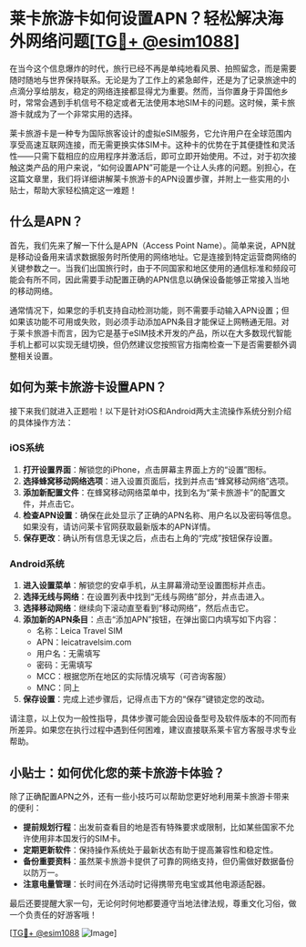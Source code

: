 # 莱卡旅游卡如何设置APN？轻松解决海外网络问题[[TG💪+ @esim1088](https://t.me/s/esim1088)]

在当今这个信息爆炸的时代，旅行已经不再是单纯地看风景、拍照留念，而是需要随时随地与世界保持联系。无论是为了工作上的紧急邮件，还是为了记录旅途中的点滴分享给朋友，稳定的网络连接都显得尤为重要。然而，当你置身于异国他乡时，常常会遇到手机信号不稳定或者无法使用本地SIM卡的问题。这时候，莱卡旅游卡就成为了一个非常实用的选择。

莱卡旅游卡是一种专为国际旅客设计的虚拟eSIM服务，它允许用户在全球范围内享受高速互联网连接，而无需更换实体SIM卡。这种卡的优势在于其便捷性和灵活性——只需下载相应的应用程序并激活后，即可立即开始使用。不过，对于初次接触这类产品的用户来说，“如何设置APN”可能是一个让人头疼的问题。别担心，在这篇文章里，我们将详细讲解莱卡旅游卡的APN设置步骤，并附上一些实用的小贴士，帮助大家轻松搞定这一难题！

## 什么是APN？

首先，我们先来了解一下什么是APN（Access Point Name）。简单来说，APN就是移动设备用来请求数据服务时所使用的网络地址。它是连接到特定运营商网络的关键参数之一。当我们出国旅行时，由于不同国家和地区使用的通信标准和频段可能会有所不同，因此需要手动配置正确的APN信息以确保设备能够正常接入当地的移动网络。

通常情况下，如果您的手机支持自动检测功能，则不需要手动输入APN设置；但如果该功能不可用或失败，则必须手动添加APN条目才能保证上网畅通无阻。对于莱卡旅游卡而言，因为它是基于eSIM技术开发的产品，所以在大多数现代智能手机上都可以实现无缝切换，但仍然建议您按照官方指南检查一下是否需要额外调整相关设置。

## 如何为莱卡旅游卡设置APN？

接下来我们就进入正题啦！以下是针对iOS和Android两大主流操作系统分别介绍的具体操作方法：

### iOS系统

1. **打开设置界面**：解锁您的iPhone，点击屏幕主界面上方的“设置”图标。
2. **选择蜂窝移动网络选项**：进入设置页面后，找到并点击“蜂窝移动网络”选项。
3. **添加新配置文件**：在蜂窝移动网络菜单中，找到名为“莱卡旅游卡”的配置文件，并点击它。
4. **检查APN设置**：确保在此处显示了正确的APN名称、用户名以及密码等信息。如果没有，请访问莱卡官网获取最新版本的APN详情。
5. **保存更改**：确认所有信息无误之后，点击右上角的“完成”按钮保存设置。

### Android系统

1. **进入设置菜单**：解锁您的安卓手机，从主屏幕滑动至设置图标并点击。
2. **选择无线与网络**：在设置列表中找到“无线与网络”部分，并点击进入。
3. **选择移动网络**：继续向下滚动直至看到“移动网络”，然后点击它。
4. **添加新的APN条目**：点击“添加APN”按钮，在弹出窗口内填写如下内容：
   - 名称：Leica Travel SIM
   - APN：leicatravelsim.com
   - 用户名：无需填写
   - 密码：无需填写
   - MCC：根据您所在地区的实际情况填写（可咨询客服）
   - MNC：同上
5. **保存设置**：完成上述步骤后，记得点击下方的“保存”键锁定您的改动。

请注意，以上仅为一般性指导，具体步骤可能会因设备型号及软件版本的不同而有所差异。如果您在执行过程中遇到任何困难，建议直接联系莱卡官方客服寻求专业帮助。

## 小贴士：如何优化您的莱卡旅游卡体验？

除了正确配置APN之外，还有一些小技巧可以帮助您更好地利用莱卡旅游卡带来的便利：

- **提前规划行程**：出发前查看目的地是否有特殊要求或限制，比如某些国家不允许使用非本国发行的SIM卡。
- **定期更新软件**：保持操作系统处于最新状态有助于提高兼容性和稳定性。
- **备份重要资料**：虽然莱卡旅游卡提供了可靠的网络支持，但仍需做好数据备份以防万一。
- **注意电量管理**：长时间在外活动时记得携带充电宝或其他电源适配器。

最后还要提醒大家一句，无论何时何地都要遵守当地法律法规，尊重文化习俗，做一个负责任的好游客哦！

[[TG💪+ @esim1088](https://t.me/s/esim1088) ![Image](https://i.postimg.cc/4NQfJmqS/Snipaste-2025-05-13-00-14-12.png)]